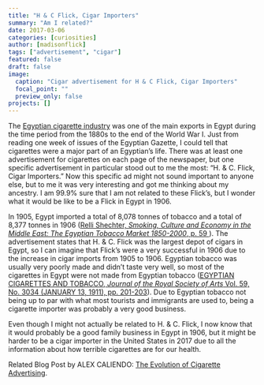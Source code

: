 ```yaml
---
title: "H & C Flick, Cigar Importers"
summary: "Am I related?"
date: 2017-03-06
categories: [curiosities]
author: [madisonflick]
tags: ["advertisement", "cigar"]
featured: false
draft: false
image:
  caption: "Cigar advertisement for H & C Flick, Cigar Importers"
  focal_point: ""
  preview_only: false
projects: []
---
```

The [Egyptian cigarette industry](https://en.wikipedia.org/wiki/Egyptian_cigarette_industry#cite_note-5) was one of the main exports in Egypt during the time period from the 1880s to the end of the World War I. Just from reading one week of issues of the Egyptian Gazette, I could tell that cigarettes were a major part of an Egyptian’s life. There was at least one advertisement for cigarettes on each page of the newspaper, but one specific advertisement in particular stood out to me the most: “H. & C. Flick, Cigar Importers.” Now this specific ad might not sound important to anyone else, but to me it was very interesting and got me thinking about my ancestry. I am 99.9% sure that I am not related to these Flick’s, but I wonder what it would be like to be a Flick in Egypt in 1906.

In 1905, Egypt imported a total of 8,078 tonnes of tobacco and a total of 8,377 tonnes in 1906 ([Relli Shechter, _Smoking, Culture and Economy in the Middle East: The Egyptian Tobacco Market 1850-2000_, p. 59 ](https://books.google.com/books?id=qs_YlWuFjooC&lpg=PR3&pg=PA59#v=onepage&q&f=false)). The advertisement states that H. & C. Flick was the largest depot of cigars in Egypt, so I can imagine that Flick’s were a very successful in 1906 due to the increase in cigar imports from 1905 to 1906.  Egyptian tobacco was usually very poorly made and didn’t taste very well, so most of the cigarettes in Egypt were not made from Egyptian tobacco ([EGYPTIAN CIGARETTES AND TOBACCO, _Journal of the Royal Society of Arts_ Vol. 59, No. 3034 (JANUARY 13, 1911), pp. 201-203](http://www.jstor.org/stable/41339516?seq=1#page_scan_tab_contents)). Due to Egyptian tobacco not being up to par with what most tourists and immigrants are used to, being a cigarette importer was probably a very good business.

Even though I might not actually be related to H. & C. Flick, I now know that it would probably be a good family business in Egypt in 1906, but it might be harder to be a cigar importer in the United States in 2017 due to all the information about how terrible cigarettes are for our health.

Related Blog Post by ALEX CALIENDO: [The Evolution of Cigarette Advertising](https://dig-eg-gaz.github.io/curiosities/the-evolution-of-cigarette-advertising/).
